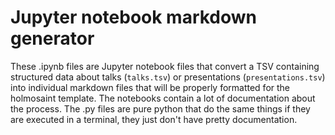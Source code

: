 # Jupyter notebook markdown generator

These .ipynb files are Jupyter notebook files that convert a TSV containing structured data about talks (`talks.tsv`) or presentations (`presentations.tsv`) into individual markdown files that will be properly formatted for the holmosaint template. The notebooks contain a lot of documentation about the process. The .py files are pure python that do the same things if they are executed in a terminal, they just don't have pretty documentation.




